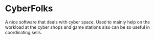 # CyberFolks
A nice software that deals with cyber space. Used to mainly help on the workload at the cyber shops and game stations also can be so useful in coordinating sells.
